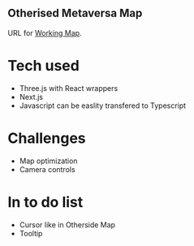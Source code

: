 ## Otherised Metaversa Map
 URL for [Working Map](https://otherside-three-js-map.vercel.app/).
# Tech used
  - Three.js with React wrappers
  - Next.js
  - Javascript can be easlity transfered to Typescript
 
# Challenges 
  - Map optimization
  - Camera controls
  
# In to do list
  - Cursor like in Otherside Map
  - Tooltip

